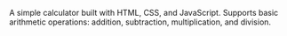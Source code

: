 A simple calculator built with HTML, CSS, and JavaScript. Supports basic arithmetic operations: addition, subtraction, multiplication, and division.
